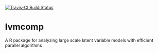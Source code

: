 [![Travis-CI Build Status](https://travis-ci.org/mrsta235/lvmcomp.svg?branch=master)](https://travis-ci.org/mrsta235/lvmcomp)

# lvmcomp
A R package for analyzing large scale latent variable models with efficient parallel algorithms
